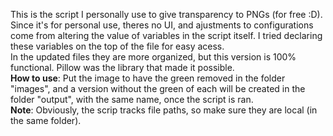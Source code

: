 This is the script I personally use to give transparency to PNGs (for free :D).</br>
Since it's for personal use, theres no UI, and ajustments to configurations come from altering the value of variables in the script itself. I tried declaring these variables on the top of the file for easy acess.</br>
In the updated files they are more organized, but this version is 100% functional. Pillow was the library that made it possible.</br>
<strong>How to use</strong>: Put the image to have the green removed in the folder "images", and a version without the green of each will be created in the folder "output", with the same name, once the script is ran.</br>
<strong>Note</strong>: Obviously, the scrip tracks file paths, so make sure they are local (in the same folder).</br>
